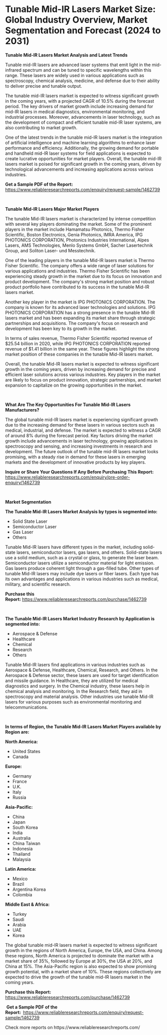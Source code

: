 <p><h1>Tunable Mid-IR Lasers Market Size: Global Industry Overview, Market Segmentation and Forecast (2024 to 2031)</h1></p><p><strong>Tunable Mid-IR Lasers Market Analysis and Latest Trends</strong></p>
<p><p>Tunable mid-IR lasers are advanced laser systems that emit light in the mid-infrared spectrum and can be tuned to specific wavelengths within this range. These lasers are widely used in various applications such as spectroscopy, chemical analysis, medicine, and defense due to their ability to deliver precise and tunable output.</p><p>The tunable mid-IR lasers market is expected to witness significant growth in the coming years, with a projected CAGR of 10.5% during the forecast period. The key drivers of market growth include increasing demand for mid-IR lasers in medical diagnostics, environmental monitoring, and industrial processes. Moreover, advancements in laser technology, such as the development of compact and efficient tunable mid-IR laser systems, are also contributing to market growth.</p><p>One of the latest trends in the tunable mid-IR lasers market is the integration of artificial intelligence and machine learning algorithms to enhance laser performance and efficiency. Additionally, the growing demand for portable and handheld mid-IR laser systems for field applications is expected to create lucrative opportunities for market players. Overall, the tunable mid-IR lasers market is poised for significant growth in the coming years, driven by technological advancements and increasing applications across various industries.</p></p>
<p><strong>Get a Sample PDF of the Report:&nbsp;</strong> <a href="https://www.reliableresearchreports.com/enquiry/request-sample/1462739">https://www.reliableresearchreports.com/enquiry/request-sample/1462739</a></p>
<p>&nbsp;</p>
<p><strong>Tunable Mid-IR Lasers Major Market Players</strong></p>
<p><p>The tunable Mid-IR lasers market is characterized by intense competition with several key players dominating the market. Some of the prominent players in the market include Hamamatsu Photonics, Thermo Fisher Scientific, Boston Electronics, Genia Photonics, IMRA America, IPG PHOTONICS CORPORATION, Photonics Industries International, Alpes Lasers, AMS Technologies, Menlo Systems GmbH, Sacher Lasertechnik Group, and Soliton Laser- und Messtechnik.</p><p>One of the leading players in the tunable Mid-IR lasers market is Thermo Fisher Scientific. The company offers a wide range of laser solutions for various applications and industries. Thermo Fisher Scientific has been experiencing steady growth in the market due to its focus on innovation and product development. The company's strong market position and robust product portfolio have contributed to its success in the tunable Mid-IR lasers market.</p><p>Another key player in the market is IPG PHOTONICS CORPORATION. The company is known for its advanced laser technologies and solutions. IPG PHOTONICS CORPORATION has a strong presence in the tunable Mid-IR lasers market and has been expanding its market share through strategic partnerships and acquisitions. The company's focus on research and development has been key to its growth in the market.</p><p>In terms of sales revenue, Thermo Fisher Scientific reported revenue of $25.54 billion in 2020, while IPG PHOTONICS CORPORATION reported revenue of $1.41 billion in the same year. These figures highlight the strong market position of these companies in the tunable Mid-IR lasers market.</p><p>Overall, the tunable Mid-IR lasers market is expected to witness significant growth in the coming years, driven by increasing demand for precise and efficient laser solutions across various industries. Key players in the market are likely to focus on product innovation, strategic partnerships, and market expansion to capitalize on the growing opportunities in the market.</p></p>
<p>&nbsp;</p>
<p><strong>What Are The Key Opportunities For Tunable Mid-IR Lasers Manufacturers?</strong></p>
<p><p>The global tunable mid-IR lasers market is experiencing significant growth due to the increasing demand for these lasers in various sectors such as medical, industrial, and defense. The market is expected to witness a CAGR of around 8% during the forecast period. Key factors driving the market growth include advancements in laser technology, growing applications in spectroscopy and sensing, and increasing investments in research and development. The future outlook of the tunable mid-IR lasers market looks promising, with a steady rise in demand for these lasers in emerging markets and the development of innovative products by key players.</p></p>
<p><strong>Inquire or Share Your Questions If Any Before Purchasing This Report:</strong> <a href="https://www.reliableresearchreports.com/enquiry/pre-order-enquiry/1462739">https://www.reliableresearchreports.com/enquiry/pre-order-enquiry/1462739</a></p>
<p>&nbsp;</p>
<p><strong>Market Segmentation</strong></p>
<p><strong>The Tunable Mid-IR Lasers Market Analysis by types is segmented into:</strong></p>
<p><ul><li>Solid State Laser</li><li>Semiconductor Laser</li><li>Gas Laser</li><li>Others</li></ul></p>
<p><p>Tunable Mid-IR lasers have different types in the market, including solid-state lasers, semiconductor lasers, gas lasers, and others. Solid-state lasers use a solid medium, such as a crystal or glass, to generate the laser beam. Semiconductor lasers utilize a semiconductor material for light emission. Gas lasers produce coherent light through a gas-filled tube. Other types of tunable Mid-IR lasers may include dye lasers or fiber lasers. Each type has its own advantages and applications in various industries such as medical, military, and scientific research.</p></p>
<p><strong>Purchase this Report:&nbsp;</strong><a href="https://www.reliableresearchreports.com/purchase/1462739">https://www.reliableresearchreports.com/purchase/1462739</a></p>
<p>&nbsp;</p>
<p><strong>The Tunable Mid-IR Lasers Market Industry Research by Application is segmented into:</strong></p>
<p><ul><li>Aerospace & Defense</li><li>Healthcare</li><li>Chemical</li><li>Research</li><li>Others</li></ul></p>
<p><p>Tunable Mid-IR lasers find applications in various industries such as Aerospace & Defense, Healthcare, Chemical, Research, and Others. In the Aerospace & Defense sector, these lasers are used for target identification and missile guidance. In Healthcare, they are utilized for medical diagnostics and surgery. In the Chemical industry, these lasers help in chemical analysis and monitoring. In the Research field, they aid in spectroscopy and material analysis. Other industries use tunable Mid-IR lasers for various purposes such as environmental monitoring and telecommunications.</p></p>
<p>&nbsp;</p>
<p><strong>In terms of Region, the Tunable Mid-IR Lasers Market Players available by Region are:</strong></p>
<p>
    <p> <strong> North America: </strong>
        <ul>
            <li>United States</li>
            <li>Canada</li>
        </ul>
        </p> 
    <p> <strong> Europe: </strong>
        <ul>
            <li>Germany</li>
            <li>France</li>
            <li>U.K.</li>
            <li>Italy</li>
            <li>Russia</li>
        </ul>
        </p> 
    <p> <strong> Asia-Pacific: </strong>
        <ul>
            <li>China</li>
            <li>Japan</li>
            <li>South Korea</li>
            <li>India</li>
            <li>Australia</li>
            <li>China Taiwan</li>
            <li>Indonesia</li>
            <li>Thailand</li>
            <li>Malaysia</li>
        </ul>
        </p> 
    <p> <strong> Latin America: </strong>
        <ul>
            <li>Mexico</li>
            <li>Brazil</li>
            <li>Argentina Korea</li>
            <li>Colombia</li>
        </ul>
        </p> 
    <p> <strong> Middle East & Africa: </strong>
        <ul>
            <li>Turkey</li>
            <li>Saudi</li>
            <li>Arabia</li>
            <li>UAE</li>
            <li>Korea</li>
        </ul>
    </p>
    </p>
<p><p>The global tunable mid-IR lasers market is expected to witness significant growth in the regions of North America, Europe, the USA, and China. Among these regions, North America is projected to dominate the market with a market share of 35%, followed by Europe at 30%, the USA at 20%, and China at 15%. The Asia-Pacific region is also expected to show promising growth potential, with a market share of 10%. These regions collectively are expected to drive the growth of the tunable mid-IR lasers market in the coming years.</p></p>
<p><strong>Purchase this Report: </strong><a href="https://www.reliableresearchreports.com/purchase/1462739">https://www.reliableresearchreports.com/purchase/1462739</a></p>
<p>&nbsp;<strong>Get a Sample PDF of the Report:&nbsp;&nbsp;</strong><a href="https://www.reliableresearchreports.com/enquiry/request-sample/1462739">https://www.reliableresearchreports.com/enquiry/request-sample/1462739</a></p>
<p><strong></strong></p>
<p>Check more reports on https://www.reliableresearchreports.com/</p>